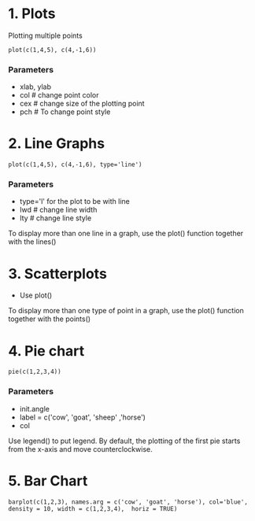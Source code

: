 # 1. Plots
Plotting multiple points
```
plot(c(1,4,5), c(4,-1,6))
```
### Parameters
- xlab, ylab
- col # change point color
- cex # change size of the plotting point
- pch # To change point style

# 2. Line Graphs
```
plot(c(1,4,5), c(4,-1,6), type='line')
```
### Parameters
- type='l' for the plot to be with line
- lwd # change line width
- lty # change line style

To display more than one line in a graph, use the plot() function together with the lines()

# 3. Scatterplots
- Use plot() 

To display more than one type of point in a graph, use the plot() function together with the points()

# 4. Pie chart
```
pie(c(1,2,3,4))
```
### Parameters
- init.angle
- label = c('cow', 'goat', 'sheep' ,'horse')
- col

Use legend() to put legend. By default, the plotting of the first pie starts from the x-axis and move counterclockwise.

# 5. Bar Chart
```
barplot(c(1,2,3), names.arg = c('cow', 'goat', 'horse'), col='blue', density = 10, width = c(1,2,3,4),  horiz = TRUE)

```